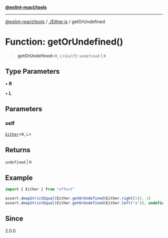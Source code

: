 [**@eslint-react/tools**](../../README.md)

***

[@eslint-react/tools](../../README.md) / [./Either.js](../README.md) / getOrUndefined

# Function: getOrUndefined()

> **getOrUndefined**\<`R`, `L`\>(`self`): `undefined` \| `R`

## Type Parameters

• **R**

• **L**

## Parameters

### self

[`Either`](../type-aliases/Either.md)\<`R`, `L`\>

## Returns

`undefined` \| `R`

## Example

```ts
import { Either } from "effect"

assert.deepStrictEqual(Either.getOrUndefined(Either.right(1)), 1)
assert.deepStrictEqual(Either.getOrUndefined(Either.left("a")), undefined)
```

## Since

2.0.0
